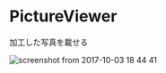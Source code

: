 # PictureViewer

加工した写真を載せる

![screenshot from 2017-10-03 18 44 41](https://user-images.githubusercontent.com/29031020/31120145-634ec81c-a86e-11e7-935a-f9c669118571.png)
